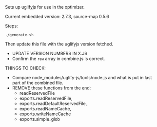 Sets up uglifyjs for use in the optimizer.

Current embedded version: 2.7.3, source-map 0.5.6

Steps:

    ./generate.sh

Then update this file with the uglifyjs version fetched.

* UPDATE VERSION NUMBERS IN X.JS
* Confirm the `raw` array in combine.js is correct.

THINGS TO CHECK:

* Compare node_modules/uglify-js/tools/node.js and what
  is put in last part of the combined file.
* REMOVE these functions from the end:
    * readReservedFile
    * exports.readReservedFile,
    * exports.readDefaultReservedFile,
    * exports.readNameCache,
    * exports.writeNameCache
    * exports.simple_glob